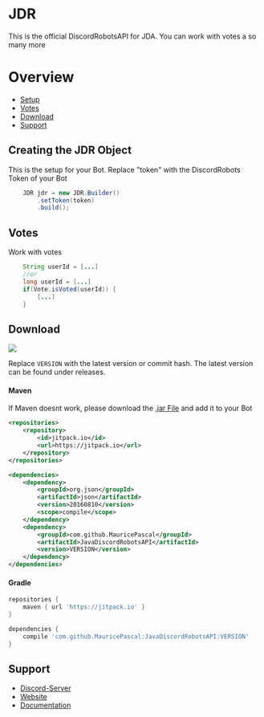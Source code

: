 # JDR
This is the official DiscordRobotsAPI for JDA. You can work with votes a so many more

# Overview
* [Setup](https://github.com/MauricePascal/JavaDiscordRobotsAPI/blob/master/README.md#creating-the-discordrobotsapi-object)
* [Votes](https://github.com/MauricePascal/JavaDiscordRobotsAPI/blob/master/README.md#votes)
* [Download](https://github.com/MauricePascal/JavaDiscordRobotsAPI/blob/master/README.md#download)
* [Support](https://github.com/MauricePascal/JavaDiscordRobotsAPI/blob/master/README.md#support)

## Creating the JDR Object
This is the setup for your Bot. Replace "token" with the DiscordRobots Token of your Bot
 
```java
    JDR jdr = new JDR.Builder()
        .setToken(token)
        .build();
```

## Votes
Work with votes

```java
    String userId = [...]
    //or
    long userId = [...]
    if(Vote.isVoted(userId)) {
        [...]
    }
```

## Download
[![](https://jitpack.io/v/MauricePascal/JavaDiscordRobotsAPI.svg)](https://jitpack.io/#MauricePascal/JavaDiscordRobotsAPI)

Replace `VERSION` with the latest version or commit hash. The latest version can be found under releases.

#### Maven

If Maven doesnt work, please download the [.jar File](https://www.keksstudios.tk/discordrobots/api/JDR.jar) and add it to your Bot

```xml
<repositories>
    <repository>
        <id>jitpack.io</id>
        <url>https://jitpack.io</url>
    </repository>
</repositories>
```
```xml
<dependencies>
    <dependency>
        <groupId>org.json</groupId>
        <artifactId>json</artifactId>
        <version>20160810</version>
        <scope>compile</scope>
    </dependency>
    <dependency>
        <groupId>com.github.MauricePascal</groupId>
        <artifactId>JavaDiscordRobotsAPI</artifactId>
        <version>VERSION</version>
    </dependency>
</dependencies>
```

#### Gradle 
```gradle
repositories {
    maven { url 'https://jitpack.io' }
}
```
```gradle
dependencies {
    compile 'com.github.MauricePascal:JavaDiscordRobotsAPI:VERSION'
}
```

## Support
* [Discord-Server](https://discord.gg/ExCrcDX)
* [Website](https://www.keksstudios.tk/discordrobots)
* [Documentation](#)
